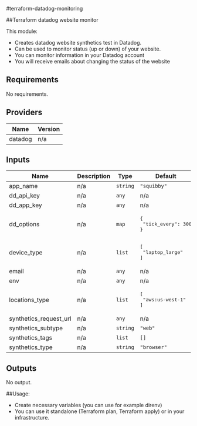#terraform-datadog-monitoring

##Terraform datadog website monitor

This module:
- Creates datadog website synthetics test in Datadog. 
- Can be used to monitor status (up or down) of your website.
- You can monitor information in your Datadog account
- You will receive emails about changing the status of the website


## Requirements

No requirements.

## Providers

| Name | Version |
|------|---------|
| datadog | n/a |

## Inputs

| Name | Description | Type | Default | Required |
|------|-------------|------|---------|:--------:|
| app\_name | n/a | `string` | `"squibby"` | no |
| dd\_api\_key | n/a | `any` | n/a | yes |
| dd\_app\_key | n/a | `any` | n/a | yes |
| dd\_options | n/a | `map` | <pre>{<br>  "tick_every": 300<br>}</pre> | no |
| device\_type | n/a | `list` | <pre>[<br>  "laptop_large"<br>]</pre> | no |
| email | n/a | `any` | n/a | yes |
| env | n/a | `any` | n/a | yes |
| locations\_type | n/a | `list` | <pre>[<br>  "aws:us-west-1"<br>]</pre> | no |
| synthetics\_request\_url | n/a | `any` | n/a | yes |
| synthetics\_subtype | n/a | `string` | `"web"` | no |
| synthetics\_tags | n/a | `list` | `[]` | no |
| synthetics\_type | n/a | `string` | `"browser"` | no |

## Outputs

No output.

##Usage:

- Create necessary variables (you can use for example direnv)
- You can use it standalone (Terraform plan, Terraform apply) or in your infrastructure.
